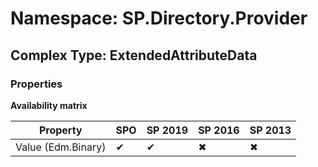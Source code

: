 # Namespace: SP.Directory.Provider

## Complex Type: ExtendedAttributeData

### Properties

**Availability matrix**

Property | SPO | SP 2019 | SP 2016 | SP 2013
----------|-----|---------|---------|--------
Value (Edm.Binary) | ✔ | ✔ | ✖ | ✖
